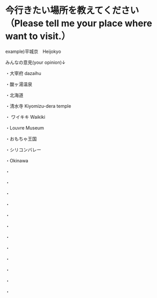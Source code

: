 # 今行きたい場所を教えてください（Please tell me your place where want to visit.）

example)平城京　Heijokyo

みんなの意見(your opinion)↓

・大宰府 dazaihu


・酸ヶ湯温泉

・北海道


・清水寺 Kiyomizu-dera temple


・ ワイキキ Waikiki

・Louvre Museum



・おもちゃ王国

・シリコンバレー


・Okinawa

・

・

・

・

・

・

・

・

・

・

・

・
